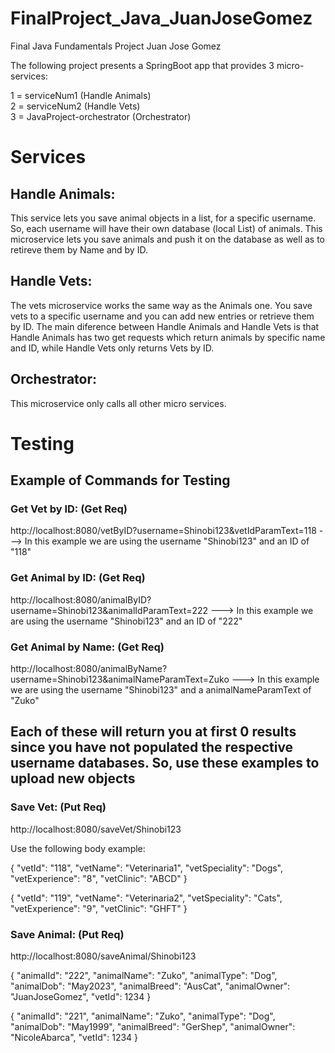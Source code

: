 # FinalProject_Java_JuanJoseGomez
Final Java Fundamentals Project Juan Jose Gomez

The following project presents a SpringBoot app that provides 3 micro-services:  
  
1 = serviceNum1 (Handle Animals)  
2 = serviceNum2 (Handle Vets)  
3 = JavaProject-orchestrator (Orchestrator)


# Services
## Handle Animals:
This service lets you save animal objects in a list, for a specific username. So, each username will have their own database (local List<animals>) of animals. This microservice lets you save animals and push it on the database as well as to retireve them by Name and by ID. 

## Handle Vets:
The vets microservice works the same way as the Animals one. You save vets to a specific username and you can add new entries or retrieve them by ID. The main diference between Handle Animals and Handle Vets is that Handle Animals has two get requests which return animals by specific name and ID, while Handle Vets only returns Vets by ID.

## Orchestrator:
This microservice only calls all other micro services.

# Testing

## Example of Commands for Testing
### Get Vet by ID: (Get Req)
http://localhost:8080/vetByID?username=Shinobi123&vetIdParamText=118 ---> In this example we are using the username "Shinobi123" and an ID of "118"

### Get Animal by ID: (Get Req)
http://localhost:8080/animalByID?username=Shinobi123&animalIdParamText=222 ---> In this example we are using the username "Shinobi123" and an ID of "222"

### Get Animal by Name: (Get Req)
http://localhost:8080/animalByName?username=Shinobi123&animalNameParamText=Zuko ---> In this example we are using the username "Shinobi123" and a animalNameParamText of "Zuko"

## Each of these will return you at first 0 results since you have not populated the respective username databases. So, use these examples to upload new objects

### Save Vet: (Put Req)
http://localhost:8080/saveVet/Shinobi123

Use the following body example:

{
    "vetId": "118",
    "vetName": "Veterinaria1",
    "vetSpeciality": "Dogs",
    "vetExperience": "8",
    "vetClinic": "ABCD"
}

{
    "vetId": "119",
    "vetName": "Veterinaria2",
    "vetSpeciality": "Cats",
    "vetExperience": "9",
    "vetClinic": "GHFT"
}

### Save Animal: (Put Req)
http://localhost:8080/saveAnimal/Shinobi123

{
    "animalId": "222",
    "animalName": "Zuko",
    "animalType": "Dog",
    "animalDob": "May2023",
    "animalBreed": "AusCat",
    "animalOwner": "JuanJoseGomez",
    "vetId": 1234
}

{
    "animalId": "221",
    "animalName": "Zuko",
    "animalType": "Dog",
    "animalDob": "May1999",
    "animalBreed": "GerShep",
    "animalOwner": "NicoleAbarca",
    "vetId": 1234
}

